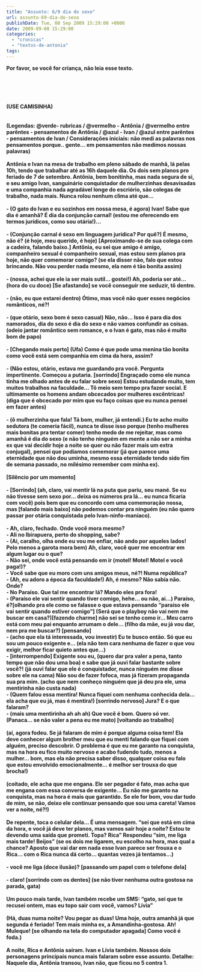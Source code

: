 ```yaml
---
title: "Assunto: 6/9 dia do sexo"
url: assunto-69-dia-do-sexo
publishDate: Tue, 08 Sep 2009 15:29:00 +0000
date: 2009-09-08 15:29:00
categories: 
  - "cronicas"
  - "textos-de-antonia"
tags: 
---
```

<div><span><b>Por favor, se você for criança, não leia esse texto.</b></span><br><span><b><br></b></span><br><span><b><br></b></span><br><span><b><span></span></b></span><br><span><b><div><div><span><span><span><span>(USE CAMISINHA)</span></span></span></span><br></div></div><div><div><div><span><span><br></span></span><br></div></div><div><div><span><span><span><span><span>(Legendas: @verde- rubricas / @vermelho - Antônia / @vermelho entre parêntes - pensamentos de Antônia / @azul - Ivan / @azul entre parêntes - pensamentos de Ivan</span></span></span><span><span><span> </span></span><strong><span><span>/ Considerações iniciais: </span></span></strong><span><span>não medi as palavras nos pensamentos porque.. gente... em pensamentos não medimos nossas palavras</span></span></span><span><span>)</span></span></span></span><br></div></div><div><span><div><span><span><br></span></span></div><span><div><span><span>Antônia e Ivan na mesa de trabalho em pleno sábado de manhã, lá pelas 10h, tendo que trabalhar até as 16h daquele dia. Os dois sem planos pro feriado de 7 de setembro. Antônia, bem bonitinha, mas nada segura de si, e seu amigo Ivan, sanguinário conquistador de mulherzinhas desavisadas e uma companhia nada agradável longe do escriório, são colegas de trabalho, nada mais. Nunca rolou nenhum clima até que...</span></span><br></div></span><br><div><span>- (O gato do Ivan e eu sozinhos em nossa mesa, é agora) Ivan! Sabe que dia é amanhã? É dia da conjunção carnal! (estou me oferecendo em termos jurídicos, como sou otária!)...</span></div><div><span><br></span></div><span><div><span><span>- (Conjunção carnal é sexo em linguagem jurídica? Por quê?) É mesmo, não é? (é hoje, meu querido, é hoje) </span></span><span><span><span>[Aproximando-se de sua colega com a cadeira, falando baixo.] </span></span></span><span><span>Antônia, eu sei que amigo é amigo, companheiro sexual é companheiro sexual, mas estou sem planos pra hoje, não quer comemorar comigo? (se ela disser não, falo que estou brincando. Não vou perder nada mesmo, ela nem é tão bonita assim)</span></span><br></div></span><div><span><br></span></div><div><span><span><span>- (nossa, achei que ele ia ser mais sutil... gostei!) Ah, poderia ser até... (hora do cu doce) </span></span><span><span><span>[Se afastando] </span></span></span><span><span>se você conseguir me seduzir, tô dentro.</span></span></span></div><div><span><br></span></div><span><div><span><span>- (não, eu que estarei dentro) Ótimo, mas você não quer esses negócios românticos, né?!</span></span><br></div></span><div><span><br></span></div><span><div><span><span>- (que otário, sexo bom é sexo casual) Não, não... Isso é para dia dos namorados, dia do sexo é dia do sexo e não vamos confundir as coisas. (odeio jantar romântico sem romance, e o Ivan é gato, mas não é muito bom de papo)</span></span><br></div></span><div><span><br></span></div><div><span><span><span>- </span></span><span><span><span>[Chegando mais perto] </span></span></span><span><span>(Ufa) Como é que pode uma menina tão bonita como você está sem companhia em cima da hora, assim?</span></span></span></div><div><span><br></span></div><span><div><span><span>- (Não estou, otário, estava me guardando pra você. Pergunta impertinente. Começou a putaria. </span></span><span><span><span><span>[sorrindo]</span></span></span><span><span> </span></span></span><span><span>Engraçado como ele nunca tinha me olhado antes de eu falar sobre sexo) Estou estudando muito, tem muitos trabalhos na faculdade... Tô meio sem tempo pra fazer social. E ultimamente os homens andam obcecados por mulheres excêntricas! (diga que é obcecado por mim que eu faço coisas que eu nunca pensei em fazer antes)</span></span><br></div></span><div><span><br></span></div><span><div><span><span>- (ô mulherzinha que fala! Tá bom, mulher, já entendi.) Eu te acho muito sedutora (te comeria fácil), nunca te disse isso porque (tenho mulheres mais bonitas pra tentar comer) tenho medo de me rejeitar, mas como amanhã é dia do sexo (e não tenho ninguém em mente a não ser a minha ex que vai decidir hoje a noite se quer ou não fazer mais um extra conjugal), pensei que podíamos comemorar (já que parece uma eternidade que não dou uminha, mesmo essa eternidade tendo sido fim de semana passado, no milésimo remember com minha ex).</span></span><br></div></span><div><span><br></span></div><span><div><span><span>[Silêncio por um momento]</span></span><br></div></span><div><span><span><span><br></span></span></span></div><span><div><span><span>-</span></span><span><span><span> [Sorrindo]</span></span></span><span><span><span> </span></span></span><span><span>(ah, claro, vai mentir lá na puta que pariu, seu mané. Se eu não tivesse sem sexo por... deixa os números pra lá... eu nunca ficaria com você) pois bem que eu concordo com uma comemoração nossa, mas </span></span><span><span><span>[falando mais baixo]</span></span></span><span><span> não podemos contar pra ninguém (eu não quero passar por otária conquistada pelo Ivan-ninfo-maníaco).</span></span><br></div></span><div><span><br></span></div><span><div><span><span>- Ah, claro, fechado. Onde você mora mesmo?</span></span><br></div></span><div><span>- Ali no Ibirapuera, perto do shopping, sabe?</span></div><div><span>- (Ai, caralho, olha onde eu vou me enfiar, não ando por aqueles lados! Pelo menos a garota mora bem) Ah, claro, você quer me encontrar em algum lugar ou o que?</span></div><div><span>- Não sei, onde você está pensando em ir (motel! Motel! Motel e você paga!)?</span></div><div><span>- Você sabe que eu moro com uns amigos meus, né?! Numa república?</span></div><div><span>- (Ah, eu adoro a época da faculdade!) Ah, é mesmo? Não sabia não. Onde?</span></div><div><span>- No Paraíso. Que tal me encontrar lá? Mando eles pra fora!</span></div><div><span><span><span>- (Paraíso ele vai sentir quando tiver comigo, hehe... ou não, ai...) Paraíso, é?</span></span><span><span><span><span>[olhando pra ele como se falasse o que estava pensando “paraíso ele vai sentir quando estiver comigo”]</span></span></span><span><span> </span></span></span><span><span>(Será que o playboy não vai nem me buscar em casa?)</span></span><span><span><span><span>[fazendo charme]</span></span></span><span><span> </span></span></span><span><span>não sei se tenho como ir... Meu carro está com meu pai enquanto arrumam o dele... (filho da mãe, eu já vou dar, nem pra me buscar?)</span></span><span><span><span> </span></span><span><span><span>[pensando]</span></span></span></span></span></div><div><span>- (acho que ela tá interessada, vou investir) Eu te busco então. Só que eu sou um pouco exigente e... (ela não tem cara nenhuma de fazer o que vou exigir, melhor ficar quieto antes que...)</span></div><div><span><span><span>- </span></span><span><span><span><span>[interrompendo]</span></span></span><span><span> </span></span></span><span><span>Exigente sou eu, (quero dar pra valer a pena, tanto tempo que não dou uma boa) e sabe que já ouvi falar bastante sobre você?! (já ouvi falar que ele é conquistador, nunca ninguém me disse sobre ele na cama) Não sou de fazer fofoca, mas já fizeram propaganda sua pra mim. (acho que nem conheço ninguém que já deu pra ele, uma mentirinha não custa nada)</span></span></span></div><div><span><span><span>- (Quem falou essa mentira! Nunca fiquei com nenhuma conhecida dela... ela acha que eu já, mas é mentira!)</span></span><span><span><span> </span></span></span></span><span><span><span>[sorrindo nervoso]</span></span></span><span><span> </span></span><span><span><span>Jura? E o que falaram?</span></span></span></div><div><span><span><span>- (mais uma mentirinha ah ah ah) Que você é bom. Quero só ver. (Panaca... se não valer a pena eu me mato) </span></span></span><span><span><span>[voltando ao trabalho]</span></span></span></div><div><span><span><span><br></span></span></span></div><span><div><span><span>(aí, agora fodeu. Se já falaram de mim é porque alguma coisa tem! Ela deve conhecer algum brother meu que eu menti falando que fiquei com alguém, preciso descobrir. O problema é que eu me garanto na conquista, mas na hora eu fico muito nervoso e acabo fudendo tudo, menos a mulher... bom, mas ela não precisa saber disso, qualquer coisa eu falo que estou envolvido emocionalmente... é melhor ser trouxa do que brocha!)</span></span><br></div></span><div><br></div><span><div><span><span>(coitado, ele acha que me engana. Ele ser pegador é fato, mas acha que me engana com essa conversa de exigente... Eu não me garanto na conquista, mas na hora é mais que garantido. Se ele for bom, vou dar tudo de mim, se não, deixo ele continuar pensando que sou uma careta! Vamos ver a noite, né?!)</span></span><br></div></span><div><br></div><span><div><span><span><span><span>De repente, toca o celular dela... É uma mensagem. “sei que está em cima da hora, e você já deve ter planos, mas vamos sair hoje a noite? Estou te devendo uma saída que prometi. Topa? Rica” Respondeu “sim, me liga mais tarde! Beijos”</span></span></span><span><span> </span></span></span><span><span><span>(se os dois me ligarem, eu escolho na hora, mas qual a chance? Aposto que vai dar em nada esse Ivan parece ser frouxa e o Rica... com o Rica nunca dá certo... quantas vezes já tentamos...)</span></span></span><br></div></span><div><span><br></span></div><span><div><span><span>- você me liga (doce ilusão)?</span></span><span><span><span> </span></span></span><span><span><span>[passando um papel com o telefone dela]</span></span></span><br></div></span><div><span><br></span></div><span><div><span><span><span><span>- claro! </span></span></span><span><span><span>[sorrindo com os dentes]</span></span></span><span><span><span> (se não tiver nenhuma outra gostosa na parada, gata)</span></span></span></span><br></div></span><div><span><br></span></div><span><div><span><span>Um pouco mais tarde, Ivan também recebe um SMS: “gato, sei que te recusei ontem, mas eu topo sair com você, vamos? Lívia”</span></span><br></div></span><div><span><br></span></div><span><div><span><span><span><span>(Há, duas numa noite? Vou pegar as duas! Uma hoje, outra amanhã já que segunda é feriado! Tem mais minha ex, a Amandinha-gostosa. Ah! Muleque! </span></span></span><span><span><span>[se olhando na tela do computador apagada]</span></span></span><span><span> </span></span><span><span><span>Como você é foda.)</span></span></span></span><br></div></span><div><span><br></span></div><span><div><span><span>A noite, Rica e Antônia saíram. Ivan e Lívia também. Nossos dois personagens principais nunca mais falaram sobre esse assunto. Detalhe: Naquele dia, Antônia transou, Ivan não, que ficou no 5 contra 1.</span></span></div></span></span></div></div></b></span><br></div>
